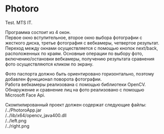 # Photoro  
Test. MTS IT.  
  
Программа состоит из 4 окон.  
Первое окно вступительное, второе окно выбора фотографии с жесткого диска, третье фотография с вебкамеры, четвертое результат.  
Переход между окнами осуществляется с помощью кнопок next/back, расположенных по краям. Основные операции по выбору фото, включению/остановки вебкамеры, получению результата сравнения фото осуществляются кликом по экрану.  
  
Фото паспорта должно быть ориентировано горизонтально, поэтому добавлен функционал поворота фотографии.  
Работа вебкамеры реализована с помощью библиотеки OpenCV.  
Обнаружение и сравнение лиц на фото реализовано с помощью Microsoft Face Api.  

Скомпилированный проект должен содержат следующие файлы:
/../PhotoroApp.jar  
/../lib/x64/opencv_java400.dll  
/../left.png  
/../right.png  

